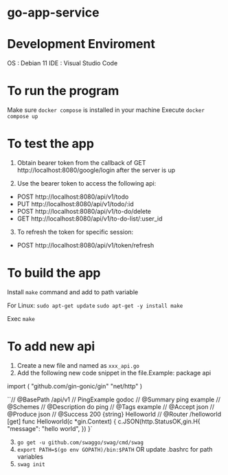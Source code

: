 # go-app-service

# Development Enviroment
OS : Debian 11
IDE : Visual Studio Code

# To run the program
Make sure `docker compose` is installed in your machine
Execute `docker compose up`

# To test the app
1. Obtain bearer token from the callback of GET http://localhost:8080/google/login after the server is up

2. Use the bearer token to access the following api:
- POST http://localhost:8080/api/v1/todo
- PUT http://localhost:8080/api/v1/todo/:id
- POST http://localhost:8080/api/v1/to-do/delete
- GET http://localhost:8080/api/v1/to-do-list/:user_id

3. To refresh the token for specific session: 
- POST http://localhost:8080/api/v1/token/refresh

# To build the app
Install `make` command and add to path variable

For Linux:
`sudo apt-get update`
`sudo apt-get -y install make`

Exec `make`

# To add new api
1. Create a new file and named as `xxx_api.go`  
2. Add the following new code snippet in the file.Example:
package api

import (
	"github.com/gin-gonic/gin"
	"net/http"
 )
 
``// @BasePath /api/v1
// PingExample godoc
// @Summary ping example
// @Schemes
// @Description do ping
// @Tags example
// @Accept json
// @Produce json
// @Success 200 {string} Helloworld
// @Router /helloworld [get]
func Helloworld(c *gin.Context)  {
	c.JSON(http.StatusOK,gin.H{
		"message": "hello world",
	})
 }`

3. `go get -u github.com/swaggo/swag/cmd/swag`
4. `export PATH=$(go env GOPATH)/bin:$PATH` OR update .bashrc for path variables
5. `swag init`
